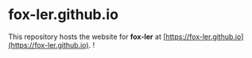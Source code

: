 # fox-ler.github.io

This repository hosts the website for **fox-ler** at [https://fox-ler.github.io](https://fox-ler.github.io). !
